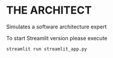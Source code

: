 # THE ARCHITECT

Simulates a software architecture expert

To start Streamlit version please execute

```shell
streamlit run streamlit_app.py
```